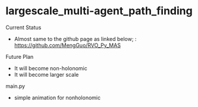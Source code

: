 # largescale_multi-agent_path_finding

Current Status
- Almost same to the github page as linked below;
: https://github.com/MengGuo/RVO_Py_MAS

Future Plan
- It will become non-holonomic
- It will become larger scale

main.py
- simple animation for nonholonomic
